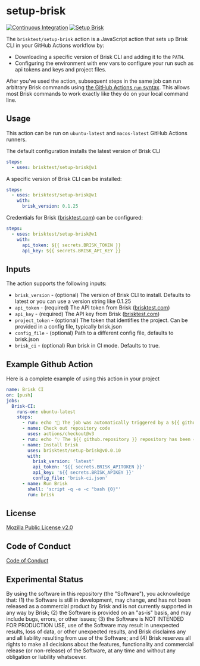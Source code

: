# setup-brisk

[![Continuous Integration](https://github.com/brisktest/setup-brisk/actions/workflows/continuous-integration.yml/badge.svg)](https://github.com/brisktest/setup-brisk/actions/workflows/continuous-integration.yml)
[![Setup Brisk](https://github.com/brisktest/setup-brisk/actions/workflows/setup-brisk.yml/badge.svg)](https://github.com/brisktest/setup-brisk/actions/workflows/setup-brisk.yml)

The `brisktest/setup-brisk` action is a JavaScript action that sets up Brisk CLI in your GitHub Actions workflow by:

- Downloading a specific version of Brisk CLI and adding it to the `PATH`.
- Configuring the environment with env vars to configure your run such as api tokens and keys and project files.

After you've used the action, subsequent steps in the same job can run arbitrary Brisk commands using [the GitHub Actions `run` syntax](https://docs.github.com/en/actions/using-workflows/workflow-syntax-for-github-actions#jobsjob_idstepsrun). This allows most Brisk commands to work exactly like they do on your local command line.

## Usage

This action can be run on `ubuntu-latest` and `macos-latest` GitHub Actions runners.

The default configuration installs the latest version of Brisk CLI

```yaml
steps:
  - uses: brisktest/setup-brisk@v1
```

A specific version of Brisk CLI can be installed:

```yaml
steps:
  - uses: brisktest/setup-brisk@v1
    with:
      brisk_version: 0.1.25
```

Credentials for Brisk ([brisktest.com](https://brisktest.com/)) can be configured:

```yaml
steps:
  - uses: brisktest/setup-brisk@v1
    with:
      api_token: ${{ secrets.BRISK_TOKEN }}
      api_key: ${{ secrets.BRISK_API_KEY }}
```

## Inputs

The action supports the following inputs:

- `brisk_version` - (optional) The version of Brisk CLI to install. Defaults to latest or you can use a version string like 0.1.25
- `api_token` - (required) The API token from Brisk ([brisktest.com](https://brisktest.com/))
- `api_key` - (required) The API key from Brisk ([brisktest.com](https://brisktest.com/))
- `project_token` - (optional) The token that identifies the project. Can be provided in a config file, typically brisk.json
- `config_file` - (optional) Path to a different config file, defaults to brisk.json
- `brisk_ci` - (optional) Run brisk in CI mode. Defaults to true.

## Example Github Action

Here is a complete example of using this action in your project

```yaml
name: Brisk CI
on: [push]
jobs:
  Brisk-CI:
    runs-on: ubuntu-latest
    steps:
      - run: echo "🎉 The job was automatically triggered by a ${{ github.event_name }} event."
      - name: Check out repository code
        uses: actions/checkout@v3
      - run: echo "💡 The ${{ github.repository }} repository has been cloned to the runner."
      - name: Install Brisk
        uses: brisktest/setup-brisk@v0.0.10
        with:
          brisk_version: 'latest'
          api_token: '${{ secrets.BRISK_APITOKEN }}'
          api_key: '${{ secrets.BRISK_APIKEY }}'
          config_file: 'brisk-ci.json'
      - name: Run Brisk
        shell: 'script -q -e -c "bash {0}"'
        run: brisk
```

## License

[Mozilla Public License v2.0](LICENSE)

## Code of Conduct

[Code of Conduct](CODE_OF_CONDUCT.md)

## Experimental Status

By using the software in this repository (the "Software"), you acknowledge that: (1) the Software is still in development, may change, and has not been released as a commercial product by Brisk and is not currently supported in any way by Brisk; (2) the Software is provided on an "as-is" basis, and may include bugs, errors, or other issues; (3) the Software is NOT INTENDED FOR PRODUCTION USE, use of the Software may result in unexpected results, loss of data, or other unexpected results, and Brisk disclaims any and all liability resulting from use of the Software; and (4) Brisk reserves all rights to make all decisions about the features, functionality and commercial release (or non-release) of the Software, at any time and without any obligation or liability whatsoever.
